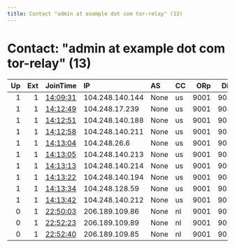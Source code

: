 ```yaml
---
title: Contact "admin at example dot com tor-relay" (13)
---
```


# Contact: "admin at example dot com tor-relay" (13)

|   Up |   Ext | JoinTime                                                                                            | IP              | AS   | CC   |   ORp |   Dirp | OS    | Version   | Nickname   |   eFamMembers |
|-----:|------:|:----------------------------------------------------------------------------------------------------|:----------------|:-----|:-----|------:|-------:|:------|:----------|:-----------|--------------:|
|    1 |     1 | [14:09:31](https://metrics.torproject.org/rs.html#details/A6970B1BF6D0E32B3123E36C6DE0FFE4CB562234) | 104.248.140.144 | None | us   |  9001 |   9030 | Linux | 0.3.4.8   | darknode   |             1 |
|    1 |     1 | [14:12:49](https://metrics.torproject.org/rs.html#details/39EC5AF6E7044BFFE5DB49F0C7C2EC1883A8FE5B) | 104.248.17.239  | None | us   |  9001 |   9030 | Linux | 0.3.4.8   | darknode   |             1 |
|    1 |     1 | [14:12:51](https://metrics.torproject.org/rs.html#details/0D8BDB761CA70248585D3A0EA7F64BC5CF8787B6) | 104.248.140.188 | None | us   |  9001 |   9030 | Linux | 0.3.4.8   | darknode   |             1 |
|    1 |     1 | [14:12:58](https://metrics.torproject.org/rs.html#details/4716D0B7B62B221E94E964BA1FCF0F6B1D82A0ED) | 104.248.140.211 | None | us   |  9001 |   9030 | Linux | 0.3.4.8   | darknode   |             1 |
|    1 |     1 | [14:13:04](https://metrics.torproject.org/rs.html#details/B2018DAA63A071ED87683261140EF9589339CC69) | 104.248.26.6    | None | us   |  9001 |   9030 | Linux | 0.3.4.8   | darknode   |             1 |
|    1 |     1 | [14:13:05](https://metrics.torproject.org/rs.html#details/3E50A3C583F1D77FDF0DC718B17F4F691778F4C5) | 104.248.140.213 | None | us   |  9001 |   9030 | Linux | 0.3.4.8   | darknode   |             1 |
|    1 |     1 | [14:13:13](https://metrics.torproject.org/rs.html#details/676B9CE8A2680102B00BDB0D182EEE3012AE295B) | 104.248.140.214 | None | us   |  9001 |   9030 | Linux | 0.3.4.8   | darknode   |             1 |
|    1 |     1 | [14:13:22](https://metrics.torproject.org/rs.html#details/51E69769F44A213C83176C21CBE38B1EECA2FE7A) | 104.248.140.194 | None | us   |  9001 |   9030 | Linux | 0.3.4.8   | darknode   |             1 |
|    1 |     1 | [14:13:34](https://metrics.torproject.org/rs.html#details/6D016497AAF1F3F1EC8E8FBA1002A56F1D97784C) | 104.248.128.59  | None | us   |  9001 |   9030 | Linux | 0.3.4.8   | darknode   |             1 |
|    1 |     1 | [14:13:42](https://metrics.torproject.org/rs.html#details/67FB46F5DB68D76F886C0FB2929DB1DCED1A1022) | 104.248.140.212 | None | us   |  9001 |   9030 | Linux | 0.3.4.8   | darknode   |             1 |
|    0 |     1 | [22:50:03](https://metrics.torproject.org/rs.html#details/5893893DF0CE7AE91698E60B96A4F479AFC9D944) | 206.189.109.86  | None | nl   |  9001 |   9030 | Linux | 0.3.4.8   | darknode3  |             1 |
|    0 |     1 | [22:52:23](https://metrics.torproject.org/rs.html#details/596AF76885DB427D8991D6EC5612FAF68EBF53FE) | 206.189.109.89  | None | nl   |  9001 |   9030 | Linux | 0.3.4.8   | darknode2  |             1 |
|    0 |     1 | [22:52:40](https://metrics.torproject.org/rs.html#details/D077D1F7206B0B1CAD0FEC32B92BB68618413A3A) | 206.189.109.85  | None | nl   |  9001 |   9030 | Linux | 0.3.4.8   | darknode1  |             1 |
